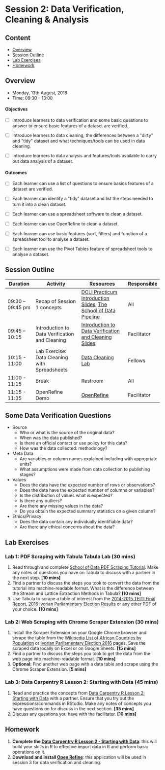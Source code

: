 # Session 2: Data Verification, Cleaning & Analysis

## Content
- [Overview](#overview)
- [Session Outline](#session-outline)
- [Lab Exercises](#lab-exercises)
- [Homework](#homework)

## Overview
- Monday, 13th August, 2018
- Time: 09:30 – 13:00

#### Objectives
- [ ] Introduce learners to data verification and some basic questions to answer to ensure basic features of a dataset are verified.
- [ ] Introduce learners to data cleaning, the differences between a "dirty" and "tidy" dataset and what techniques/tools can be used in data cleaning.
- [ ] Introduce learners to data analysis and features/tools available to carry out data analysis of a dataset.


#### Outcomes
- [ ] Each learner can use a list of questions to ensure basics features of a dataset are verified.
- [ ] Each learner can identify a "tidy" dataset and list the steps needed to turn it into a clean dataset.
- [ ] Each learner can use a spreadsheet software to clean a dataset.
- [ ] Each learner can use OpenRefine to clean a dataset.
- [ ] Each learner can use basic features (sort, filters) and function of a spreadsheet tool to analyse a dataset.
- [ ] Each learner can use the Pivot Tables feature of spreadsheet tools to analyse a dataset.


## Session Outline
Duration | Activity | Resources | Responsible
--------- | ---------------| ----------| ----------
09:30 – 09:45 pm | Recap of Session 1 concepts | [DCLI Practicum Introduction Slides](https://docs.google.com/presentation/d/1XYAwdjPSdEg8wrYhzduVBqShTgG-Ct5trn6OKv3hJtQ/edit?usp=sharing), [The School of Data Pipeline](https://schoolofdata.org/methodology/) | All
09:45 – 10:15 | Introduction to Data Verification and Cleaning | [Introduction to Data Verification and Cleaning Slides](https://docs.google.com/presentation/d/1ZFy-y325MgeuvsWg8vTS4YPHwBUuCTxAZ0kl-5ui2tE/edit#slide=id.p4) | Facilitator
10:15 - 11:00 | Lab Exercise: Data Cleaning with Spreadsheets | [Data Cleaning Lab](/labs/data_fundamentals_lab_data_cleaning.pdf) | Fellows
11:00 - 11:15 | Break | Restroom | All
11:15 - 11:35 | OpenRefine Demo | [OpenRefine](http://openrefine.org/) | Facilitator


## Some Data Verification Questions
-  Source
    - Who or what is the source of the original data?
    -  When was the data published?
    - Is there an official contact or use policy for this data?
    - How was the data collected: methodology?
- Meta Data
  - Are variables or column names explained including with appropriate units?
  - What assumptions were made from data collection to publishing stages?
- Values
  - Does the data have the expected number of rows or observations?
  - Does the data have the expected number of columns or variables?
  - Is the distribution of values what is expected?
  - Is there any outliers?
  - Are there any missing values in the data?
  - Do you obtain the expected summary statistics on a given column?
- Ethics/Privacy
  - Does the data contain any individually identifiable data?
  - Are there any ethical concerns about the data?



## Lab Exercises
### Lab 1: PDF Scraping with Tabula Tabula Lab (30 mins)
1. Read through and complete [School of Data PDF Scraping Tutorial](https://schoolofdata.org/extracting-data-from-pdfs/). Make any notes of questions you have on Tabula to discuss with a partner in the next step. **[10 mins]**
2. Find a partner to discuss the steps you took to convert the data from the tutorial into machine-readable format. What is the difference between the Stream and Lattice Extraction Methods in Tabula? **[10 mins]**
3. Use Tabula to scrape a table of interest from the [2014-2015 TEITI Final Report](http://www.teiti.or.tz/wp-content/uploads/2017/06/FINAL-TEITI-2014-15-Report.pdf), [2016 Ivorian Parliamentary Election Results](https://www.cei-ci.org/pdf/EDAN2016-RESULTAT-NATIONAL.PDF) or any other PDF of your choice. **[10 mins]**

### Lab 2: Web Scraping with Chrome Scraper Extension (30 mins)
1. Install the Scraper Extension on your Google Chrome browser and scrape the table from the [Wikipedia List of African Countries by Population](https://en.wikipedia.org/wiki/List_of_African_countries_by_population) or [Ivorian Parliamentary Election 2016](https://en.wikipedia.org/wiki/Ivorian_parliamentary_election,_2016) pages. Save the scraped data locally on Excel or on Google Sheets. **[15 mins]**
2. Find a partner to discuss the steps you took to get the data from the web page into machine-readable format. **[10 mins]**
3. **Optional:** Find another web page with a data table and scrape using the Chrome Scraper Extension. **[5 mins]**

### Lab 3: Data Carpentry R Lesson 2: Starting with Data (45 mins)
1. Read and practice the concepts from [Data Carpentry R Lesson 2: Starting with Data](http://www.datacarpentry.org/R-ecology-lesson/02-starting-with-data.html) with a partner. Ensure that you try out the expressions/commands in RStudio. Make any notes of concepts you have questions on for discuss in the next section. **[35 mins]**
2. Discuss any questions you have with the facilitator. **[10 mins]**

## Homework
1. **Complete the [Data Carpentry R Lesson 2 - Starting with Data](http://www.datacarpentry.org/R-ecology-lesson/02-starting-with-data.html)**:  this will build your skills in R to effective import data in R and perform basic operations on it.
2. **Download and install [Open Refine](http://openrefine.org/download.html)**: this application will be used in session 3 for data verification and cleaning.
